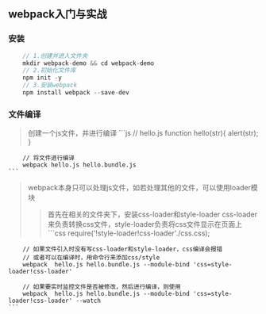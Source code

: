 ## webpack入门与实战

### 安装
```js
	// 1.创建并进入文件夹
	mkdir webpack-demo && cd webpack-demo
	// 2.初始化文件库
	npm init -y
	// 3.安装webpack
	npm install webpack --save-dev
```

### 文件编译
> 创建一个js文件，并进行编译
	```js
		// hello.js
		function hello(str){
			alert(str);
		}

		// 将文件进行编译
		webpack hello.js hello.bundle.js
	```

> webpack本身只可以处理js文件，如若处理其他的文件，可以使用loader模块
>> 首先在相关的文件夹下，安装css-loader和style-loader
>> css-loader 来负责转换css文件，style-loader负责将css文件显示在页面上
	```css
		require('!style-loader!css-loader'./css.css);

		// 如果文件引入时没有写css-loader和style-loader，css编译会报错
		// 或者可以在编译时，用命令行来添加css/style
		webpack	 hello.js hello.bundle.js --module-bind 'css=style-loader!css-loader'

		// 如果要实时监控文件是否被修改，然后进行编译，则使用
		webpack	 hello.js hello.bundle.js --module-bind 'css=style-loader!css-loader' --watch
	```